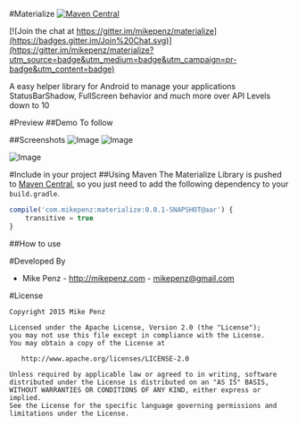#Materialize  [![Maven Central](https://maven-badges.herokuapp.com/maven-central/com.mikepenz/materialize/badge.svg?style=flat)](https://maven-badges.herokuapp.com/maven-central/com.mikepenz/materialize)

[![Join the chat at https://gitter.im/mikepenz/materialize](https://badges.gitter.im/Join%20Chat.svg)](https://gitter.im/mikepenz/materialize?utm_source=badge&utm_medium=badge&utm_campaign=pr-badge&utm_content=badge)

A easy helper library for Android to manage your applications StatusBarShadow, FullScreen behavior and much more over API Levels down to 10


#Preview
##Demo
To follow

##Screenshots
![Image](https://raw.githubusercontent.com/mikepenz/Materialize/master/DEV/screenshots/screenshot1_small.png)
![Image](https://raw.githubusercontent.com/mikepenz/Materialize/master/DEV/screenshots/screenshot2_small.png)

![Image](https://raw.githubusercontent.com/mikepenz/Materialize/master/DEV/screenshots/screenshot3_small.png)


#Include in your project
##Using Maven
The Materialize Library is pushed to [Maven Central](http://search.maven.org/#search|ga|1|g%3A%22com.mikepenz%22), so you just need to add the following dependency to your `build.gradle`.

```javascript
compile('com.mikepenz:materialize:0.0.1-SNAPSHOT@aar') {
	transitive = true
}
```

##How to use


#Developed By

* Mike Penz - http://mikepenz.com - <mikepenz@gmail.com>


#License

    Copyright 2015 Mike Penz

    Licensed under the Apache License, Version 2.0 (the "License");
    you may not use this file except in compliance with the License.
    You may obtain a copy of the License at

       http://www.apache.org/licenses/LICENSE-2.0

    Unless required by applicable law or agreed to in writing, software
    distributed under the License is distributed on an "AS IS" BASIS,
    WITHOUT WARRANTIES OR CONDITIONS OF ANY KIND, either express or implied.
    See the License for the specific language governing permissions and
    limitations under the License.
